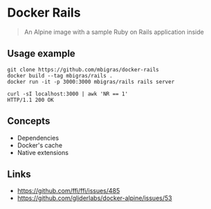 # Docker Rails

> An Alpine image with a sample Ruby on Rails application inside

## Usage example

```
git clone https://github.com/mbigras/docker-rails
docker build --tag mbigras/rails .
docker run -it -p 3000:3000 mbigras/rails rails server
```

```
curl -sI localhost:3000 | awk 'NR == 1'
HTTP/1.1 200 OK
```

## Concepts

* Dependencies
* Docker's cache
* Native extensions

## Links

* https://github.com/ffi/ffi/issues/485
* https://github.com/gliderlabs/docker-alpine/issues/53